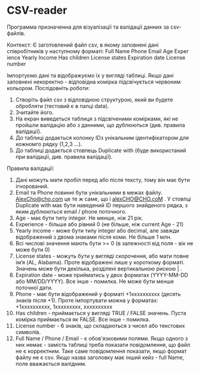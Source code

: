 # CSV-reader
Программа призначенна для візуалізації та валідації данних за csv-файлів.

Контекст:  Є заготовлений файл csv, в якому заповнені дані
співробітників у наступному форматі:
Full Name Phone Email Age Exper
ience
Yearly
Income
Has
children
License
states
Expiration
date
License
number

Імпортуємо дані та відображуємо їх у вигляді таблиці. Якщо дані заповнені некоректно - відповідна комірка 
підсвічується червоним кольором.
Послідовніть роботи:
1. Створіть файл csv з відповідною структурою, який ви будете обробляти (тестовий є в папці data).
2. Зчитайте його.
3. На екран виведеться таблиця з підсвіченими комірками, які не пройшли валідацію або з данними, що дублюються (див. правила валідації).
4. До таблиці додається колонку IDз унікальним ідентифікатором для кожномго рядку (1,2,3 …).
5. До таблиці додається стовпець Duplicate with (буде використаний при валідації, див. правила валідації).

Правила валідації:
1. Дані можуть мати пробіл перед або після тексту, тому він має бути ігнорований.
2. Email та Phone повинні бути унікальними в межах файлу. AlexCho@cho.com це те ж саме, що і alexCHO@CHO.coM . У
стовпці Duplicate with має бути наведений ID першого знайденого рядка, з яким дублюються email / phone поточного.
3. Age - має бути типу integer. Не менше, ніж 21 рік.
4. Experience - більше або рівний 0 (не більше, ніж current Age - 21)
5. Yearly income - може бути типу integer або decimal, але завжди відображений з двома знаками після коми. Не більше 1
млн.
6. Всі числові значення мають бути >= 0 (в залежності від поля - вік не може бути 0)
7. License states - можуть бути у вигляді скорочення, або мати повне ім’я (AL, Alabama). Проте відображені лише у
короткому форматі. Значень може бути декілька, розділені вертикальною рискою | .
8. Expiration date - може прийматись у двох форматах (YYYY-MM-DD або MM/DD/YYYY). Все інше - помилка. Не може
бути менше поточної дати.
9. Phone - має бути відображений у форматі +1хххххххххх (десять знаків після +1). Проте імпортувати можна у форматах:
+1хххххххххх, 1ххххххххх, хххххххххх
10. Has children - приймається у вигляді TRUE / FALSE значень. Пуста комірка приймається як FALSE. Все інше - помилка.
11. License number - 6 знаків, що складаються з чисел або текстових символів.
12. Full Name / Phone / Email - є обов'язковими полями. Якщо одного з них немає - замість таблиці треба показати
повідомлення, що файл не є корректним. Таке саме повідомлення показати, якщо формат файлу не є csv. Якщо назва
заголовку має інший кейз - full Name, поле вважається валідним.
